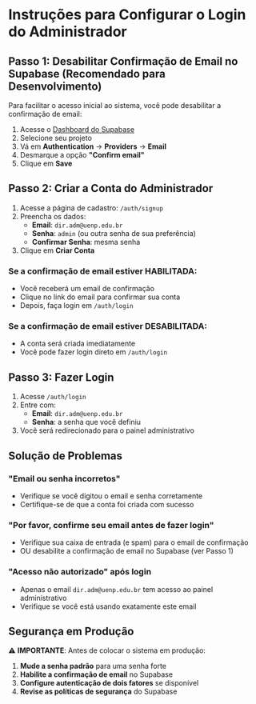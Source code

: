 # Instruções para Configurar o Login do Administrador

## Passo 1: Desabilitar Confirmação de Email no Supabase (Recomendado para Desenvolvimento)

Para facilitar o acesso inicial ao sistema, você pode desabilitar a confirmação de email:

1. Acesse o [Dashboard do Supabase](https://supabase.com/dashboard)
2. Selecione seu projeto
3. Vá em **Authentication** → **Providers** → **Email**
4. Desmarque a opção **"Confirm email"**
5. Clique em **Save**

## Passo 2: Criar a Conta do Administrador

1. Acesse a página de cadastro: `/auth/signup`
2. Preencha os dados:
   - **Email**: `dir.adm@uenp.edu.br`
   - **Senha**: `admin` (ou outra senha de sua preferência)
   - **Confirmar Senha**: mesma senha
3. Clique em **Criar Conta**

### Se a confirmação de email estiver HABILITADA:
- Você receberá um email de confirmação
- Clique no link do email para confirmar sua conta
- Depois, faça login em `/auth/login`

### Se a confirmação de email estiver DESABILITADA:
- A conta será criada imediatamente
- Você pode fazer login direto em `/auth/login`

## Passo 3: Fazer Login

1. Acesse `/auth/login`
2. Entre com:
   - **Email**: `dir.adm@uenp.edu.br`
   - **Senha**: a senha que você definiu
3. Você será redirecionado para o painel administrativo

## Solução de Problemas

### "Email ou senha incorretos"
- Verifique se você digitou o email e senha corretamente
- Certifique-se de que a conta foi criada com sucesso

### "Por favor, confirme seu email antes de fazer login"
- Verifique sua caixa de entrada (e spam) para o email de confirmação
- OU desabilite a confirmação de email no Supabase (ver Passo 1)

### "Acesso não autorizado" após login
- Apenas o email `dir.adm@uenp.edu.br` tem acesso ao painel administrativo
- Verifique se você está usando exatamente este email

## Segurança em Produção

⚠️ **IMPORTANTE**: Antes de colocar o sistema em produção:

1. **Mude a senha padrão** para uma senha forte
2. **Habilite a confirmação de email** no Supabase
3. **Configure autenticação de dois fatores** se disponível
4. **Revise as políticas de segurança** do Supabase
</parameter>
